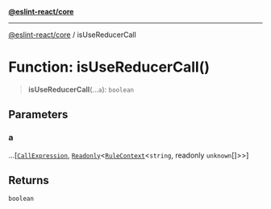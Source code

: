 [**@eslint-react/core**](../README.md)

***

[@eslint-react/core](../README.md) / isUseReducerCall

# Function: isUseReducerCall()

> **isUseReducerCall**(...`a`): `boolean`

## Parameters

### a

...\[[`CallExpression`](../-internal-/interfaces/CallExpression.md), [`Readonly`](../-internal-/type-aliases/Readonly.md)\<[`RuleContext`](../-internal-/interfaces/RuleContext.md)\<`string`, readonly `unknown`[]\>\>\]

## Returns

`boolean`
